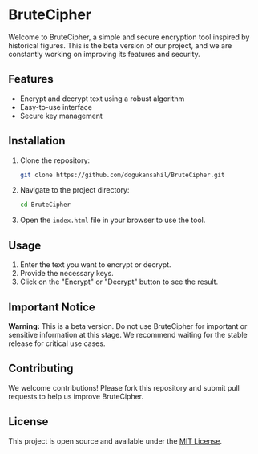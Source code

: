 # BruteCipher

Welcome to BruteCipher, a simple and secure encryption tool inspired by historical figures. This is the beta version of our project, and we are constantly working on improving its features and security.

## Features
- Encrypt and decrypt text using a robust algorithm
- Easy-to-use interface
- Secure key management

## Installation

1. Clone the repository:
    ```bash
    git clone https://github.com/dogukansahil/BruteCipher.git
    ```
2. Navigate to the project directory:
    ```bash
    cd BruteCipher
    ```
3. Open the `index.html` file in your browser to use the tool.

## Usage

1. Enter the text you want to encrypt or decrypt.
2. Provide the necessary keys.
3. Click on the "Encrypt" or "Decrypt" button to see the result.

## Important Notice

**Warning:** This is a beta version. Do not use BruteCipher for important or sensitive information at this stage. We recommend waiting for the stable release for critical use cases.

## Contributing

We welcome contributions! Please fork this repository and submit pull requests to help us improve BruteCipher.

## License

This project is open source and available under the [MIT License](LICENSE).

